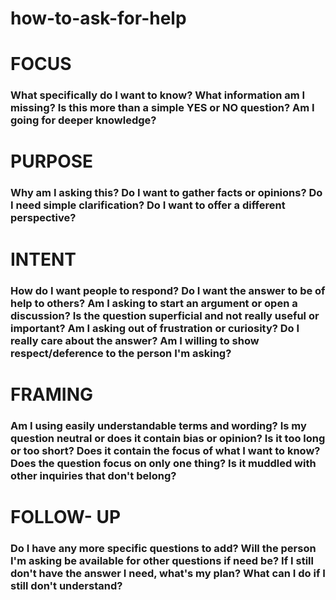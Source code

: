 # how-to-ask-for-help
 


 # FOCUS #  
### What specifically do I want to know? What information am I missing? Is this more than a simple YES or NO question? Am I going for deeper knowledge?

# PURPOSE # 
### Why am I asking this? Do I want to gather facts or opinions? Do I need simple clarification? Do I want to offer a different perspective?

# INTENT # 
### How do I want people to respond? Do I want the answer to be of help to others? Am I asking to start an argument or open a discussion? Is the question superficial and not really useful or important? Am I asking out of frustration or curiosity? Do I really care about the answer? Am I willing to show respect/deference to the person I'm asking?

# FRAMING # 
### Am I using easily understandable terms and wording? Is my question neutral or does it contain bias or opinion? Is it too long or too short? Does it contain the focus of what I want to know? Does the question focus on only one thing? Is it muddled with other inquiries that don't belong?

# FOLLOW- UP #  
### Do I have any more specific questions to add? Will the person I'm asking be available for other questions if need be? If I still don't have the answer I need, what's my plan? What can I do if I still don't understand?

